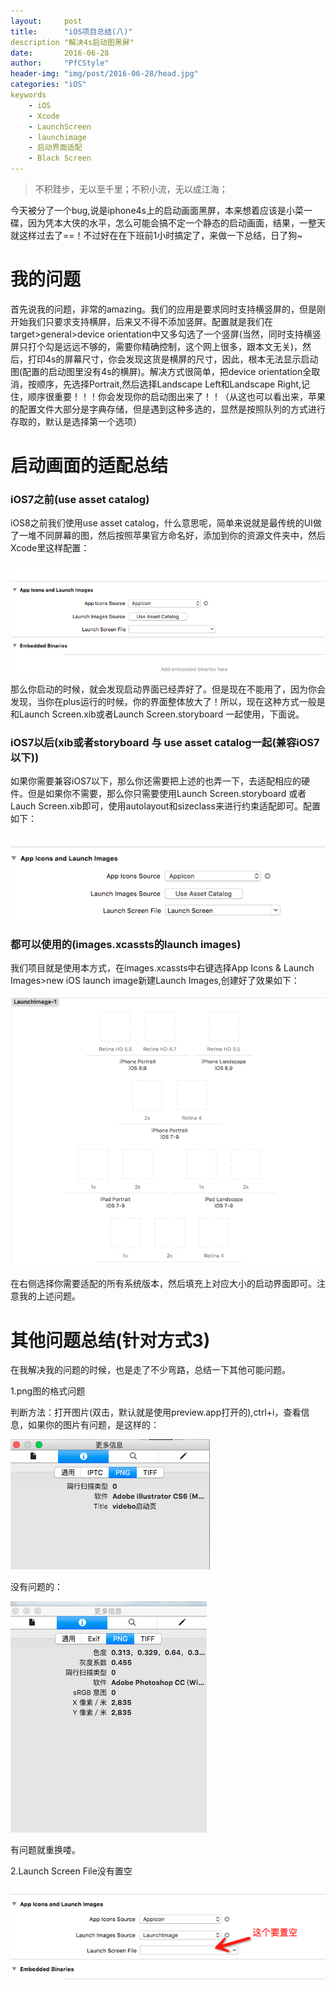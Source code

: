 ```yaml
---
layout:		post
title:		"iOS项目总结(八)"
description	"解决4s启动图黑屏"
date:		2016-06-28
author:		"PfCStyle"
header-img:	"img/post/2016-06-28/head.jpg"
categories: "iOS"
keywords
    - iOS
    - Xcode
    - LaunchScreen
    - launchimage
    - 启动界面适配
    - Black Screen
---
```


> 不积跬步，无以至千里；不积小流，无以成江海；

今天被分了一个bug,说是iphone4s上的启动画面黑屏，本来想着应该是小菜一碟，因为凭本大侠的水平，怎么可能会搞不定一个静态的启动画面，结果，一整天就这样过去了==！不过好在在下班前1小时搞定了，来做一下总结，日了狗~

# 我的问题

首先说我的问题，非常的amazing。我们的应用是要求同时支持横竖屏的，但是刚开始我们只要求支持横屏，后来又不得不添加竖屏。配置就是我们在target>general>device orientation中又多勾选了一个竖屏(当然，同时支持横竖屏只打个勾是远远不够的，需要你精确控制，这个网上很多，跟本文无关)，然后，打印4s的屏幕尺寸，你会发现这货是横屏的尺寸，因此，根本无法显示启动图(配置的启动图里没有4s的横屏)。解决方式很简单，把device orientation全取消，按顺序，先选择Portrait,然后选择Landscape Left和Landscape Right,记住，顺序很重要！！！你会发现你的启动图出来了！！（从这也可以看出来，苹果的配置文件大部分是字典存储，但是遇到这种多选的，显然是按照队列的方式进行存取的，默认是选择第一个选项）

# 启动画面的适配总结

### iOS7之前(use asset catalog)

iOS8之前我们使用use asset catalog，什么意思呢，简单来说就是最传统的UI做了一堆不同屏幕的图，然后按照苹果官方命名好，添加到你的资源文件夹中，然后Xcode里这样配置：

![](/img/post/2016-06-28/assetcatalog1.png)

那么你启动的时候，就会发现启动界面已经弄好了。但是现在不能用了，因为你会发现，当你在plus运行的时候，你的界面整体放大了！所以，现在这种方式一般是和Launch Screen.xib或者Launch Screen.storyboard 一起使用，下面说。

### iOS7以后(xib或者storyboard 与 use asset catalog一起(兼容iOS7以下))

如果你需要兼容iOS7以下，那么你还需要把上述的也弄一下，去适配相应的硬件。但是如果你不需要，那么你只需要使用Launch Screen.storyboard 或者 Lauch Screen.xib即可，使用autolayout和sizeclass来进行约束适配即可。配置如下：

![](/img/post/2016-06-28/xib.png)

### 都可以使用的(images.xcassts的launch images)

我们项目就是使用本方式，在images.xcassts中右键选择App Icons & Launch Images>new iOS launch image新建Launch Images,创建好了效果如下：

![](/img/post/2016-06-28/imagesassets.png)

在右侧选择你需要适配的所有系统版本，然后填充上对应大小的启动界面即可。注意我的上述问题。

# 其他问题总结(针对方式3)

在我解决我的问题的时候，也是走了不少弯路，总结一下其他可能问题。

1.png图的格式问题

判断方法：打开图片(双击，默认就是使用preview.app打开的),ctrl+i，查看信息，如果你的图片有问题，是这样的：

![](/img/post/2016-06-28/wrong.png)

没有问题的：

![](/img/post/2016-06-28/right.png)

有问题就重换喽。

2.Launch Screen File没有置空

![](/img/post/2016-06-28/launchfile.png)






